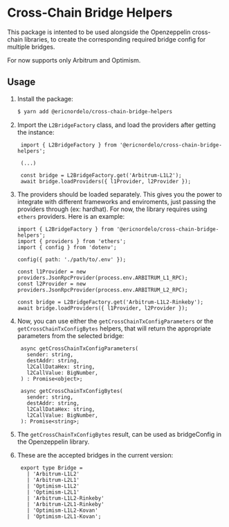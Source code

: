 # Cross-Chain Bridge Helpers

This package is intented to be used alongside the Openzeppelin cross-chain libraries, to create the corresponding required bridge config for multiple bridges.

For now supports only Arbitrum and Optimism.

## Usage

1. Install the package:

   ```sh
   $ yarn add @ericnordelo/cross-chain-bridge-helpers
   ```

2. Import the `L2BridgeFactory` class, and load the providers after getting the instance:

   ```code
    import { L2BridgeFactory } from '@ericnordelo/cross-chain-bridge-helpers';

    (...)

    const bridge = L2BridgeFactory.get('Arbitrum-L1L2');
    await bridge.loadProviders({ l1Provider, l2Provider });
   ```

3. The providers should be loaded separately. This gives you the power to integrate with different frameworks and enviroments, just passing the providers through (ex: hardhat). For now, the library requires using `ethers` providers. Here is an example:

   ```code
   import { L2BridgeFactory } from '@ericnordelo/cross-chain-bridge-helpers';
   import { providers } from 'ethers';
   import { config } from 'dotenv';

   config({ path: './path/to/.env' });

   const l1Provider = new providers.JsonRpcProvider(process.env.ARBITRUM_L1_RPC);
   const l2Provider = new providers.JsonRpcProvider(process.env.ARBITRUM_L2_RPC);

   const bridge = L2BridgeFactory.get('Arbitrum-L1L2-Rinkeby');
   await bridge.loadProviders({ l1Provider, l2Provider });
   ```

4. Now, you can use either the `getCrossChainTxConfigParameters` or the `getCrossChainTxConfigBytes` helpers, that will return the appropriate parameters from the selected bridge:

   ```code
    async getCrossChainTxConfigParameters(
      sender: string,
      destAddr: string,
      l2CallDataHex: string,
      l2CallValue: BigNumber,
    ) : Promise<object>;

    async getCrossChainTxConfigBytes(
      sender: string,
      destAddr: string,
      l2CallDataHex: string,
      l2CallValue: BigNumber,
    ): Promise<string>;
   ```

5. The `getCrossChainTxConfigBytes` result, can be used as bridgeConfig in the Openzeppelin library.

6. These are the accepted bridges in the current version:

   ```code
    export type Bridge =
      | 'Arbitrum-L1L2'
      | 'Arbitrum-L2L1'
      | 'Optimism-L1L2'
      | 'Optimism-L2L1'
      | 'Arbitrum-L1L2-Rinkeby'
      | 'Arbitrum-L2L1-Rinkeby'
      | 'Optimism-L1L2-Kovan'
      | 'Optimism-L2L1-Kovan';
   ```
